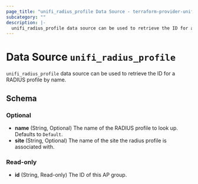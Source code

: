 ```yaml
---
page_title: "unifi_radius_profile Data Source - terraform-provider-unifi"
subcategory: ""
description: |-
  unifi_radius_profile data source can be used to retrieve the ID for a RADIUS profile by name.
---
```


# Data Source `unifi_radius_profile`

`unifi_radius_profile` data source can be used to retrieve the ID for a RADIUS profile by name.



## Schema

### Optional

- **name** (String, Optional) The name of the RADIUS profile to look up. Defaults to `Default`.
- **site** (String, Optional) The name of the site the radius profile is associated with.

### Read-only

- **id** (String, Read-only) The ID of this AP group.


